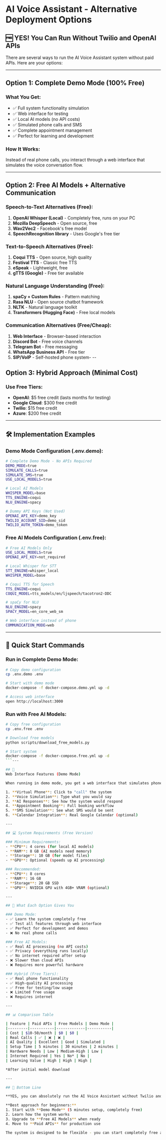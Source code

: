 # AI Voice Assistant - Alternative Deployment Options

## 🆓 YES! You Can Run Without Twilio and OpenAI APIs

There are several ways to run the AI Voice Assistant system without paid APIs. Here are your options:

---

## Option 1: Complete Demo Mode (100% Free)

### What You Get:
- ✅ Full system functionality simulation
- ✅ Web interface for testing
- ✅ Local AI models (no API costs)
- ✅ Simulated phone calls and SMS
- ✅ Complete appointment management
- ✅ Perfect for learning and development

### How It Works:
Instead of real phone calls, you interact through a web interface that simulates the voice conversation flow.

---

## Option 2: Free AI Models + Alternative Communication

### Speech-to-Text Alternatives (Free):
1. **OpenAI Whisper (Local)** - Completely free, runs on your PC
2. **Mozilla DeepSpeech** - Open source, free
3. **Wav2Vec2** - Facebook's free model
4. **SpeechRecognition library** - Uses Google's free tier

### Text-to-Speech Alternatives (Free):
1. **Coqui TTS** - Open source, high quality
2. **Festival TTS** - Classic free TTS
3. **eSpeak** - Lightweight, free
4. **gTTS (Google)** - Free tier available

### Natural Language Understanding (Free):
1. **spaCy + Custom Rules** - Pattern matching
2. **Rasa NLU** - Open source chatbot framework
3. **NLTK** - Natural language toolkit
4. **Transformers (Hugging Face)** - Free local models

### Communication Alternatives (Free/Cheap):
1. **Web Interface** - Browser-based interaction
2. **Discord Bot** - Free voice channels
3. **Telegram Bot** - Free messaging
4. **WhatsApp Business API** - Free tier
5. **SIP/VoIP** - Self-hosted phone system-
--

## Option 3: Hybrid Approach (Minimal Cost)

### Use Free Tiers:
- **OpenAI**: $5 free credit (lasts months for testing)
- **Google Cloud**: $300 free credit
- **Twilio**: $15 free credit
- **Azure**: $200 free credit

---

## 🛠️ Implementation Examples

### Demo Mode Configuration (.env.demo):

```bash
# Complete Demo Mode - No APIs Required
DEMO_MODE=true
SIMULATE_CALLS=true
SIMULATE_SMS=true
USE_LOCAL_MODELS=true

# Local AI Models
WHISPER_MODEL=base
TTS_ENGINE=coqui
NLU_ENGINE=spacy

# Dummy API Keys (Not Used)
OPENAI_API_KEY=demo_key
TWILIO_ACCOUNT_SID=demo_sid
TWILIO_AUTH_TOKEN=demo_token
```

### Free AI Models Configuration (.env.free):

```bash
# Free AI Models Only
USE_LOCAL_MODELS=true
OPENAI_API_KEY=not_required

# Local Whisper for STT
STT_ENGINE=whisper_local
WHISPER_MODEL=base

# Coqui TTS for Speech
TTS_ENGINE=coqui
COQUI_MODEL=tts_models/en/ljspeech/tacotron2-DDC

# spaCy for NLU
NLU_ENGINE=spacy
SPACY_MODEL=en_core_web_sm

# Web interface instead of phone
COMMUNICATION_MODE=web
```

---

## 🚀 Quick Start Commands

### Run in Complete Demo Mode:
```bash
# Copy demo configuration
cp .env.demo .env

# Start with demo mode
docker-compose -f docker-compose.demo.yml up -d

# Access web interface
open http://localhost:3000
```

### Run with Free AI Models:
```bash
# Copy free configuration  
cp .env.free .env

# Download free models
python scripts/download_free_models.py

# Start system
docker-compose -f docker-compose.free.yml up -d
```---

## 📱 
Web Interface Features (Demo Mode)

When running in demo mode, you get a web interface that simulates phone calls:

1. **Virtual Phone**: Click to "call" the system
2. **Voice Simulation**: Type what you would say
3. **AI Responses**: See how the system would respond
4. **Appointment Booking**: Full booking workflow
5. **SMS Simulation**: See what SMS would be sent
6. **Calendar Integration**: Real Google Calendar (optional)

---

## 💻 System Requirements (Free Version)

### Minimum Requirements:
- **CPU**: 4 cores (for local AI models)
- **RAM**: 8 GB (AI models need memory)
- **Storage**: 10 GB (for model files)
- **GPU**: Optional (speeds up AI processing)

### Recommended:
- **CPU**: 8 cores
- **RAM**: 16 GB
- **Storage**: 20 GB SSD
- **GPU**: NVIDIA GPU with 4GB+ VRAM (optional)

---

## 🎯 What Each Option Gives You

### Demo Mode:
- ✅ Learn the system completely free
- ✅ Test all features through web interface
- ✅ Perfect for development and demos
- ❌ No real phone calls

### Free AI Models:
- ✅ Real AI processing (no API costs)
- ✅ Privacy (everything runs locally)
- ✅ No internet required after setup
- ❌ Slower than cloud APIs
- ❌ Requires more powerful hardware

### Hybrid (Free Tiers):
- ✅ Real phone functionality
- ✅ High-quality AI processing
- ✅ Free for testing/low usage
- ❌ Limited free usage
- ❌ Requires internet

---

## 📊 Comparison Table

| Feature | Paid APIs | Free Models | Demo Mode |
|---------|-----------|-------------|-----------|
| Cost | $10-50/month | $0 | $0 |
| Real Calls | ✅ | ❌ | ❌ |
| AI Quality | Excellent | Good | Simulated |
| Setup Time | 5 minutes | 30 minutes | 2 minutes |
| Hardware Needs | Low | Medium-High | Low |
| Internet Required | Yes | No* | No |
| Learning Value | High | High | High |

*After initial model download

---

## 🎉 Bottom Line

**YES, you can absolutely run the AI Voice Assistant without Twilio and OpenAI APIs!**

**Best approach for beginners:**
1. Start with **Demo Mode** (5 minutes setup, completely free)
2. Learn how the system works
3. Upgrade to **Free AI Models** when ready
4. Move to **Paid APIs** for production use

The system is designed to be flexible - you can start completely free and upgrade components as needed!